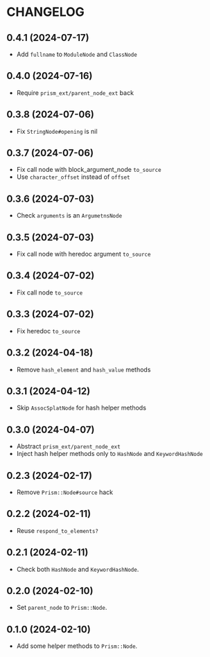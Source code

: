 # CHANGELOG

## 0.4.1 (2024-07-17)

* Add `fullname` to `ModuleNode` and `ClassNode`

## 0.4.0 (2024-07-16)

* Require `prism_ext/parent_node_ext` back

## 0.3.8 (2024-07-06)

* Fix `StringNode#opening` is nil

## 0.3.7 (2024-07-06)

* Fix call node with block_argument_node `to_source`
* Use `character_offset` instead of `offset`

## 0.3.6 (2024-07-03)

* Check `arguments` is an `ArgumetnsNode`

## 0.3.5 (2024-07-03)

* Fix call node with heredoc argument `to_source`

## 0.3.4 (2024-07-02)

* Fix call node `to_source`

## 0.3.3 (2024-07-02)

* Fix heredoc `to_source`

## 0.3.2 (2024-04-18)

* Remove `hash_element` and `hash_value` methods

## 0.3.1 (2024-04-12)

* Skip `AssocSplatNode` for hash helper methods

## 0.3.0 (2024-04-07)

* Abstract `prism_ext/parent_node_ext`
* Inject hash helper methods only to `HashNode` and `KeywordHashNode`

## 0.2.3 (2024-02-17)

* Remove `Prism::Node#source` hack

## 0.2.2 (2024-02-11)

* Reuse `respond_to_elements?`

## 0.2.1 (2024-02-11)

* Check both `HashNode` and `KeywordHashNode`.

## 0.2.0 (2024-02-10)

* Set `parent_node` to `Prism::Node`.

## 0.1.0 (2024-02-10)

* Add some helper methods to `Prism::Node`.
